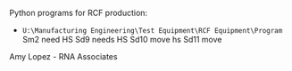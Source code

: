 Python programs for RCF production:
- `U:\Manufacturing Engineering\Test Equipment\RCF Equipment\Program`
Sm2 need HS
Sd9 needs HS
Sd10 move hs
Sd11 move

Amy Lopez - RNA Associates